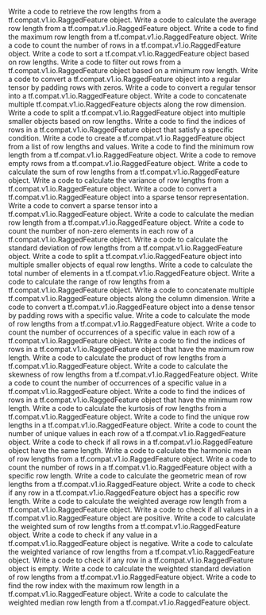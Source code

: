 Write a code to retrieve the row lengths from a tf.compat.v1.io.RaggedFeature object.
Write a code to calculate the average row length from a tf.compat.v1.io.RaggedFeature object.
Write a code to find the maximum row length from a tf.compat.v1.io.RaggedFeature object.
Write a code to count the number of rows in a tf.compat.v1.io.RaggedFeature object.
Write a code to sort a tf.compat.v1.io.RaggedFeature object based on row lengths.
Write a code to filter out rows from a tf.compat.v1.io.RaggedFeature object based on a minimum row length.
Write a code to convert a tf.compat.v1.io.RaggedFeature object into a regular tensor by padding rows with zeros.
Write a code to convert a regular tensor into a tf.compat.v1.io.RaggedFeature object.
Write a code to concatenate multiple tf.compat.v1.io.RaggedFeature objects along the row dimension.
Write a code to split a tf.compat.v1.io.RaggedFeature object into multiple smaller objects based on row lengths.
Write a code to find the indices of rows in a tf.compat.v1.io.RaggedFeature object that satisfy a specific condition.
Write a code to create a tf.compat.v1.io.RaggedFeature object from a list of row lengths and values.
Write a code to find the minimum row length from a tf.compat.v1.io.RaggedFeature object.
Write a code to remove empty rows from a tf.compat.v1.io.RaggedFeature object.
Write a code to calculate the sum of row lengths from a tf.compat.v1.io.RaggedFeature object.
Write a code to calculate the variance of row lengths from a tf.compat.v1.io.RaggedFeature object.
Write a code to convert a tf.compat.v1.io.RaggedFeature object into a sparse tensor representation.
Write a code to convert a sparse tensor into a tf.compat.v1.io.RaggedFeature object.
Write a code to calculate the median row length from a tf.compat.v1.io.RaggedFeature object.
Write a code to count the number of non-zero elements in each row of a tf.compat.v1.io.RaggedFeature object.
Write a code to calculate the standard deviation of row lengths from a tf.compat.v1.io.RaggedFeature object.
Write a code to split a tf.compat.v1.io.RaggedFeature object into multiple smaller objects of equal row lengths.
Write a code to calculate the total number of elements in a tf.compat.v1.io.RaggedFeature object.
Write a code to calculate the range of row lengths from a tf.compat.v1.io.RaggedFeature object.
Write a code to concatenate multiple tf.compat.v1.io.RaggedFeature objects along the column dimension.
Write a code to convert a tf.compat.v1.io.RaggedFeature object into a dense tensor by padding rows with a specific value.
Write a code to calculate the mode of row lengths from a tf.compat.v1.io.RaggedFeature object.
Write a code to count the number of occurrences of a specific value in each row of a tf.compat.v1.io.RaggedFeature object.
Write a code to find the indices of rows in a tf.compat.v1.io.RaggedFeature object that have the maximum row length.
Write a code to calculate the product of row lengths from a tf.compat.v1.io.RaggedFeature object.
Write a code to calculate the skewness of row lengths from a tf.compat.v1.io.RaggedFeature object.
Write a code to count the number of occurrences of a specific value in a tf.compat.v1.io.RaggedFeature object.
Write a code to find the indices of rows in a tf.compat.v1.io.RaggedFeature object that have the minimum row length.
Write a code to calculate the kurtosis of row lengths from a tf.compat.v1.io.RaggedFeature object.
Write a code to find the unique row lengths in a tf.compat.v1.io.RaggedFeature object.
Write a code to count the number of unique values in each row of a tf.compat.v1.io.RaggedFeature object.
Write a code to check if all rows in a tf.compat.v1.io.RaggedFeature object have the same length.
Write a code to calculate the harmonic mean of row lengths from a tf.compat.v1.io.RaggedFeature object.
Write a code to count the number of rows in a tf.compat.v1.io.RaggedFeature object with a specific row length.
Write a code to calculate the geometric mean of row lengths from a tf.compat.v1.io.RaggedFeature object.
Write a code to check if any row in a tf.compat.v1.io.RaggedFeature object has a specific row length.
Write a code to calculate the weighted average row length from a tf.compat.v1.io.RaggedFeature object.
Write a code to check if all values in a tf.compat.v1.io.RaggedFeature object are positive.
Write a code to calculate the weighted sum of row lengths from a tf.compat.v1.io.RaggedFeature object.
Write a code to check if any value in a tf.compat.v1.io.RaggedFeature object is negative.
Write a code to calculate the weighted variance of row lengths from a tf.compat.v1.io.RaggedFeature object.
Write a code to check if any row in a tf.compat.v1.io.RaggedFeature object is empty.
Write a code to calculate the weighted standard deviation of row lengths from a tf.compat.v1.io.RaggedFeature object.
Write a code to find the row index with the maximum row length in a tf.compat.v1.io.RaggedFeature object.
Write a code to calculate the weighted median row length from a tf.compat.v1.io.RaggedFeature object.